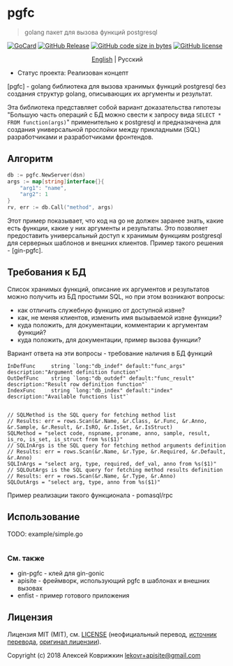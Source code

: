 # pgfc
> golang пакет для вызова функций postgresql

[![GoCard][gc1]][gc2]
 [![GitHub Release][gr1]][gr2]
 [![GitHub code size in bytes][sz]]()
 [![GitHub license][gl1]][gl2]

[gc1]: https://goreportcard.com/badge/apisite/pgfc
[gc2]: https://goreportcard.com/report/github.com/apisite/pgfc
[gr1]: https://img.shields.io/github/release/apisite/pgfc.svg
[gr2]: https://github.com/apisite/pgfc/releases
[sz]: https://img.shields.io/github/languages/code-size/apisite/pgfc.svg
[gl1]: https://img.shields.io/github/license/apisite/pgfc.svg
[gl2]: LICENSE

<p align="center">
  <a href="../../README.md">English</a> |
  <span>Русский</span>
</p>

* Статус проекта: Реализован концепт

[pgfc] - golang библиотека для вызова хранимых функций postgresql без создания структур golang, описывающих их аргументы и результат.

Эта библиотека представляет собой вариант доказательства гипотезы "Большую часть операций с БД можно свести к запросу вида `SELECT * FROM function(args)`" применительно к postgresql и предназначена для создания универсальной прослойки между прикладными (SQL) разработчиками и разработчиками фронтендов.

## Алгоритм

```go
db := pgfc.NewServer(dsn)
args := map[string]interface{}{
	"arg1": "name",
	"arg2": 1
}
rv, err := db.Call("method", args)
```
Этот пример показывает, что код на go не должен заранее знать, какие есть функции, какие у них аргументы и результаты. Это позволяет предоставить универсальный доступ к хранимым функциям postgresql для серверных шаблонов и внешних клиентов. Пример такого решения - [gin-pgfc].

## Требования к БД

Список хранимых функций, описание их аргументов и результатов можно получить из БД простыми SQL, но при этом возникают вопросы:

* как отличить служебную функцию от доступной извне?
* как, не меняя клиентов, изменить имя вызываемой извне функции?
* куда положить, для документации, комментарии к аргументам функций?
* куда положить, для документации, пример вызова функции?

Вариант ответа на эти вопросы - требование наличия в БД функций

	InDefFunc     string `long:"db_indef" default:"func_args" description:"Argument definition function"`
	OutDefFunc    string `long:"db_outdef" default:"func_result" description:"Result row definition function"`
	IndexFunc     string `long:"db_index" default:"index" description:"Available functions list"`


	// SQLMethod is the SQL query for fetching method list
	// Results: err = rows.Scan(&r.Name, &r.Class, &r.Func, &r.Anno, &r.Sample, &r.Result, &r.IsRO, &r.IsSet, &r.IsStruct)
	SQLMethod = "select code, nspname, proname, anno, sample, result, is_ro, is_set, is_struct from %s($1)"
	// SQLInArgs is the SQL query for fetching method arguments definition
	// Results: err = rows.Scan(&r.Name, &r.Type, &r.Required, &r.Default, &r.Anno)
	SQLInArgs = "select arg, type, required, def_val, anno from %s($1)"
	// SQLOutArgs is the SQL query for fetching method results definition
	// Results: err = rows.Scan(&r.Name, &r.Type, &r.Anno)
	SQLOutArgs = "select arg, type, anno from %s($1)"

Пример реализации такого функционала  - pomasql/rpc

## Использование

TODO: example/simple.go
```

```

### См. также

* gin-pgfc - клей для gin-gonic
* apisite - фреймворк, использующий pgfc в шаблонах и внешних вызовах
* enfist - пример готового приложения

## Лицензия

Лицензия MIT (MIT), см. [LICENSE](LICENSE) (неофициальный перевод,
 [источник перевода](https://ru.wikipedia.org/wiki/%D0%9B%D0%B8%D1%86%D0%B5%D0%BD%D0%B7%D0%B8%D1%8F_MIT), [оригинал лицензии](../../LICENSE)).

Copyright (c) 2018 Алексей Коврижкин <lekovr+apisite@gmail.com>
